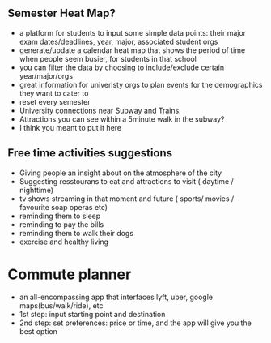 ## Semester Heat Map?

- a platform for students to input some simple data points: their major exam dates/deadlines, year, major, associated student orgs
- generate/update a calendar heat map that shows the period of time when people seem busier, for students in that school
- you can filter the data by choosing to include/exclude certain year/major/orgs
- great information for univeristy orgs to plan events for the demographics they want to cater to
- reset every semester
- University connections near Subway and Trains. 
- Attractions you can see within a 5minute walk in the subway? 
- I think you meant to put it here 

## Free time activities suggestions
- Giving people an insight about on the atmosphere of the city
- Suggesting resstourans to eat and attractions to visit ( daytime / nighttime)
- tv shows streaming in that moment and future  ( sports/ movies / favourite soap operas etc)
- reminding them to sleep
- reminding to pay the bills
- reminding them to walk their dogs
- exercise and healthy living

# Commute planner
- an all-encompassing app that interfaces lyft, uber, google maps(bus/walk/ride), etc
- 1st step: input starting point and destination
- 2nd step: set preferences: price or time, and the app will give you the best option

